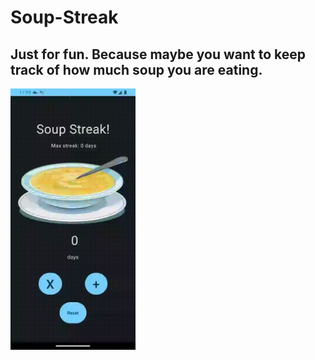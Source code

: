 # Soup-Streak
## Just for fun. Because maybe you want to keep track of how much soup you are eating.
  <img src = "https://github.com/sarahmarie23/Soup-Streak/blob/4438e8935b623b799e88fe17216c45f914d34f18/soup.gif" width = "200">

